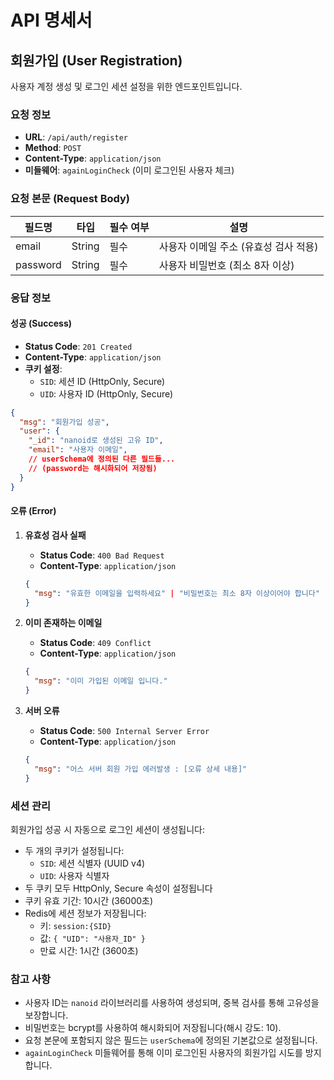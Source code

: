 # API 명세서

## 회원가입 (User Registration)

사용자 계정 생성 및 로그인 세션 설정을 위한 엔드포인트입니다.

### 요청 정보

- **URL**: `/api/auth/register`
- **Method**: `POST`
- **Content-Type**: `application/json`
- **미들웨어**: `againLoginCheck` (이미 로그인된 사용자 체크)

### 요청 본문 (Request Body)

| 필드명    | 타입     | 필수 여부 | 설명                     |
|---------|----------|---------|-------------------------|
| email   | String   | 필수     | 사용자 이메일 주소 (유효성 검사 적용)  |
| password| String   | 필수     | 사용자 비밀번호 (최소 8자 이상) |

### 응답 정보

#### 성공 (Success)

- **Status Code**: `201 Created`
- **Content-Type**: `application/json`
- **쿠키 설정**: 
  - `SID`: 세션 ID (HttpOnly, Secure)
  - `UID`: 사용자 ID (HttpOnly, Secure)

```json
{
  "msg": "회원가입 성공",
  "user": {
    "_id": "nanoid로 생성된 고유 ID",
    "email": "사용자 이메일",
    // userSchema에 정의된 다른 필드들...
    // (password는 해시화되어 저장됨)
  }
}
```

#### 오류 (Error)

1. **유효성 검사 실패**
   - **Status Code**: `400 Bad Request`
   - **Content-Type**: `application/json`

   ```json
   {
     "msg": "유효한 이메일을 입력하세요" | "비밀번호는 최소 8자 이상이어야 합니다"
   }
   ```

2. **이미 존재하는 이메일**
   - **Status Code**: `409 Conflict`
   - **Content-Type**: `application/json`

   ```json
   {
     "msg": "이미 가입된 이메일 입니다."
   }
   ```

3. **서버 오류**
   - **Status Code**: `500 Internal Server Error`
   - **Content-Type**: `application/json`

   ```json
   {
     "msg": "어스 서버 회원 가입 에러발생 : [오류 상세 내용]"
   }
   ```

### 세션 관리

회원가입 성공 시 자동으로 로그인 세션이 생성됩니다:

- 두 개의 쿠키가 설정됩니다:
  - `SID`: 세션 식별자 (UUID v4)
  - `UID`: 사용자 식별자
- 두 쿠키 모두 HttpOnly, Secure 속성이 설정됩니다
- 쿠키 유효 기간: 10시간 (36000초)
- Redis에 세션 정보가 저장됩니다:
  - 키: `session:{SID}`
  - 값: `{ "UID": "사용자_ID" }`
  - 만료 시간: 1시간 (3600초)

### 참고 사항

- 사용자 ID는 `nanoid` 라이브러리를 사용하여 생성되며, 중복 검사를 통해 고유성을 보장합니다.
- 비밀번호는 bcrypt를 사용하여 해시화되어 저장됩니다(해시 강도: 10).
- 요청 본문에 포함되지 않은 필드는 `userSchema`에 정의된 기본값으로 설정됩니다.
- `againLoginCheck` 미들웨어를 통해 이미 로그인된 사용자의 회원가입 시도를 방지합니다.